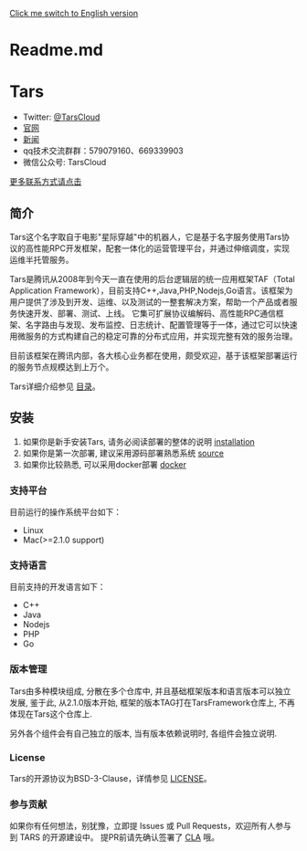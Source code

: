 [Click me switch to English version](README.md)

# Readme.md

# Tars

- Twitter: [@TarsCloud](https://twitter.com/TarsCloud)
- [官网](http://tarscloud.org/)
- [新闻](https://tarscloud.org/feed/newsroom)
- qq技术交流群群：579079160、669339903
- 微信公众号: TarsCloud

[更多联系方式请点击](https://tarscloud.org/about/contacts)

## 简介

Tars这个名字取自于电影"星际穿越"中的机器人，它是基于名字服务使用Tars协议的高性能RPC开发框架，配套一体化的运营管理平台，并通过伸缩调度，实现运维半托管服务。

Tars是腾讯从2008年到今天一直在使用的后台逻辑层的统一应用框架TAF（Total Application Framework），目前支持C++,Java,PHP,Nodejs,Go语言。该框架为用户提供了涉及到开发、运维、以及测试的一整套解决方案，帮助一个产品或者服务快速开发、部署、测试、上线。 它集可扩展协议编解码、高性能RPC通信框架、名字路由与发现、发布监控、日志统计、配置管理等于一体，通过它可以快速用微服务的方式构建自己的稳定可靠的分布式应用，并实现完整有效的服务治理。

目前该框架在腾讯内部，各大核心业务都在使用，颇受欢迎，基于该框架部署运行的服务节点规模达到上万个。

Tars详细介绍参见 [目录](https://tarscloud.github.io/TarsDocs/SUMMARY.html)。

## 安装 

1. 如果你是新手安装Tars, 请务必阅读部署的整体的说明 [installation](https://tarscloud.github.io/TarsDocs/installation)
2. 如果你是第一次部署, 建议采用源码部署熟悉系统 [source](https://tarscloud.github.io/TarsDocs/installation/source.html)
3. 如果你比较熟悉, 可以采用docker部署 [docker](https://tarscloud.github.io/TarsDocs/installation/docker.html)


### 支持平台

目前运行的操作系统平台如下：

* Linux
* Mac(>=2.1.0 support)

### 支持语言

目前支持的开发语言如下：

* C++
* Java
* Nodejs
* PHP
* Go

### 版本管理

Tars由多种模块组成, 分散在多个仓库中, 并且基础框架版本和语言版本可以独立发展, 鉴于此, 从2.1.0版本开始, 框架的版本TAG打在TarsFramework仓库上, 不再体现在Tars这个仓库上.

另外各个组件会有自己独立的版本, 当有版本依赖说明时, 各组件会独立说明.


### License

Tars的开源协议为BSD-3-Clause，详情参见 [LICENSE](https://github.com/TarsCloud/TarsDocs/blob/master/LICENSE)。

### 参与贡献

如果你有任何想法，别犹豫，立即提 Issues 或 Pull Requests，欢迎所有人参与到 TARS 的开源建设中。
提PR前请先确认签署了 [CLA](https://tarscloud.github.io/TarsDocs/cla.html) 哦。



